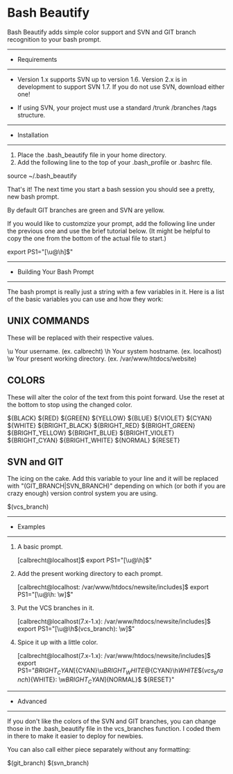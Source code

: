 Bash Beautify
================================================================================
Bash Beautify adds simple color support and SVN and GIT branch recognition to
your bash prompt.

--------------------------------------------------------------------------------
+ Requirements
--------------------------------------------------------------------------------
- Version 1.x supports SVN up to version 1.6.  Version 2.x is in development to
  support SVN 1.7.  If you do not use SVN, download either one!

- If using SVN, your project must use a standard /trunk /branches /tags
  structure.

--------------------------------------------------------------------------------
+ Installation
--------------------------------------------------------------------------------
1. Place the .bash_beautify file in your home directory.
2. Add the following line to the top of your .bash_profile or .bashrc file.

source ~/.bash_beautify

That's it!  The next time you start a bash session you should see a pretty, new
bash prompt.

By default GIT branches are green and SVN are yellow.

If you would like to customzize your prompt, add the following line
under the previous one and use the brief tutorial below. (It might be helpful to
copy the one from the bottom of the actual file to start.)

  export PS1="[\u@\h]\$"

--------------------------------------------------------------------------------
+ Building Your Bash Prompt
--------------------------------------------------------------------------------
The bash prompt is really just a string with a few variables in it.  Here is a
list of the basic variables you can use and how they work:

UNIX COMMANDS
-------------
These will be replaced with their respective values.

  \u    Your username. (ex. calbrecht)
  \h    Your system hostname. (ex. localhost)
  \w    Your present working directory. (ex. /var/www/htdocs/website)

COLORS
------
These will alter the color of the text from this point forward.  Use the reset
at the bottom to stop using the changed color.

  ${BLACK}
  ${RED}
  ${GREEN}
  ${YELLOW}
  ${BLUE}
  ${VIOLET}
  ${CYAN}
  ${WHITE}
  ${BRIGHT_BLACK}
  ${BRIGHT_RED}
  ${BRIGHT_GREEN}
  ${BRIGHT_YELLOW}
  ${BRIGHT_BLUE}
  ${BRIGHT_VIOLET}
  ${BRIGHT_CYAN}
  ${BRIGHT_WHITE}
  ${NORMAL}
  ${RESET}

SVN and GIT
-----------
The icing on the cake.  Add this variable to your line and it will be replaced
with "(GIT_BRANCH|SVN_BRANCH)" depending on which (or both if you are crazy
enough) version control system you are using.

$(vcs_branch)

--------------------------------------------------------------------------------
+ Examples
--------------------------------------------------------------------------------
1. A basic prompt.

   [calbrecht@localhost]$
   export PS1="[\u@\h]\$"


2. Add the present working directory to each prompt.

   [calbrecht@localhost: /var/www/htdocs/newsite/includes]$
   export PS1="[\u@\h: \w]\$"


3. Put the VCS branches in it.

   [calbrecht@localhost(7.x-1.x): /var/www/htdocs/newsite/includes]$
   export PS1="[\u@\h$(vcs_branch): \w]\$"


4. Spice it up with a little color.

   [calbrecht@localhost(7.x-1.x): /var/www/htdocs/newsite/includes]$
   export PS1="${BRIGHT_CYAN}[${CYAN}\u${BRIGHT_WHITE}@${CYAN}\h${WHITE}\$(vcs_branch)${WHITE}: \w${BRIGHT_CYAN}]${NORMAL}\$ ${RESET}"


--------------------------------------------------------------------------------
+ Advanced
--------------------------------------------------------------------------------
If you don't like the colors of the SVN and GIT branches, you can change those
in the .bash_beautify file in the vcs_branches function.  I coded them in there
to make it easier to deploy for newbies.

You can also call either piece separately without any formatting:

  $(git_branch)
  $(svn_branch)
